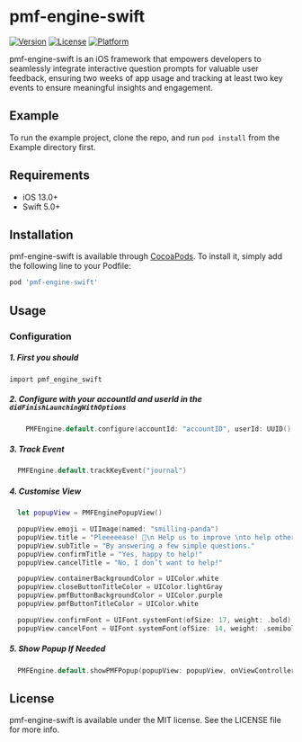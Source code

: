 # pmf-engine-swift

[![Version](https://img.shields.io/cocoapods/v/pmf-engine-swift.svg?style=flat)](https://cocoapods.org/pods/pmf-engine-swift)
[![License](https://img.shields.io/cocoapods/l/pmf-engine-swift.svg?style=flat)](https://cocoapods.org/pods/pmf-engine-swift)
[![Platform](https://img.shields.io/cocoapods/p/pmf-engine-swift.svg?style=flat)](https://cocoapods.org/pods/pmf-engine-swift)

pmf-engine-swift is an iOS framework that empowers developers to seamlessly integrate interactive question prompts for valuable user feedback, ensuring two weeks of app usage and tracking at least two key events to ensure meaningful insights and engagement.

## Example

To run the example project, clone the repo, and run `pod install` from the Example directory first.

## Requirements

- iOS 13.0+
- Swift 5.0+

## Installation

pmf-engine-swift is available through [CocoaPods](https://cocoapods.org). To install
it, simply add the following line to your Podfile:

```ruby
pod 'pmf-engine-swift'
```

## Usage

### Configuration

##### 1. First you should 
    import pmf_engine_swift

##### 2. Configure with your accountId and userId in the `didFinishLaunchingWithOptions`

```Swift
    PMFEngine.default.configure(accountId: "accountID", userId: UUID().uuidString)
``` 

##### 3. Track Event

```Swift
  PMFEngine.default.trackKeyEvent("journal")
``` 

##### 4. Customise View

```Swift
  let popupView = PMFEnginePopupView()

  popupView.emoji = UIImage(named: "smilling-panda")
  popupView.title = "Pleeeeease! 🙏\n Help us to improve \nto help others!"
  popupView.subTitle = "By answering a few simple questions."
  popupView.confirmTitle = "Yes, happy to help!"
  popupView.cancelTitle = "No, I don’t want to help!"

  popupView.containerBackgroundColor = UIColor.white
  popupView.closeButtonTitleColor = UIColor.lightGray
  popupView.pmfButtonBackgroundColor = UIColor.purple
  popupView.pmfButtonTitleColor = UIColor.white

  popupView.confirmFont = UIFont.systemFont(ofSize: 17, weight: .bold)
  popupView.cancelFont = UIFont.systemFont(ofSize: 14, weight: .semibold)
``` 

##### 5. Show Popup If Needed

```Swift
  PMFEngine.default.showPMFPopup(popupView: popupView, onViewController: topController)
```

## License

pmf-engine-swift is available under the MIT license. See the LICENSE file for more info.
